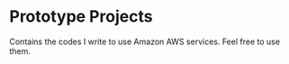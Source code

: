 Prototype Projects
=============

Contains the codes I write to use Amazon AWS services. Feel free to use them.


